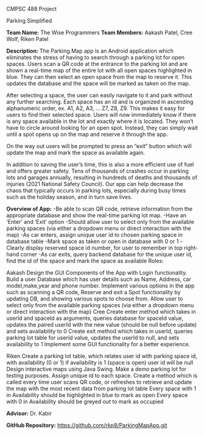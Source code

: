CMPSC 488 Project 

Parking Simplified

<b>Team Name:</b> 
The Wise Programmers
<b>Team Members:</b>
Aakash Patel, Cree Wolf, Riken Patel

<b>Description: </b>
The Parking Map app is an Android application which eliminates the stress of having to search through a parking lot for open spaces. Users scan a QR code at the entrance to the parking lot and are shown a real-time map of the entire lot with all open spaces highlighted in blue. They can then select an open space from the map to reserve it. This updates the database and the space will be marked as taken on the map. 

After selecting a space, the user can easily navigate to it and park without any further searching. Each space has an id and is organized in ascending alphanumeric order, ex. A1, A2, A3, ... Z7, Z8, Z9. This makes it easy for users to find their selected space. Users will now immediately know if there is any space available in the lot and exactly where it is located. They won’t have to circle around looking for an open spot. Instead, they can simply wait until a spot opens up on the map and reserve it through the app. 

On the way out users will be prompted to press an “exit” button which will update the map and mark the space as available again.

In addition to saving the user’s time, this is also a more efficient use of fuel and offers greater safety. Tens of thousands of crashes occur in parking lots and garages annually, resulting in hundreds of deaths and thousands of injuries (2021 National Safety Council). Our app can help decrease the chaos that typically occurs in parking lots, especially during busy times such as the holiday season, and in turn save lives.

<b>Overview of App:</b>
-Be able to scan QR code, retrieve information from the appropriate database and show the real-time parking lot map.
-Have an ‘Enter’ and ‘Exit’ option 
-Should allow user to select only from the available parking spaces (via either a dropdown menu or direct interaction with the map)
-As car enters, assign unique user id to chosen parking space in database table 
-Mark space as taken or open in database with 0 or 1 
-Clearly display reserved space id number, for user to remember in top right-hand corner
-As car exits, query backend database for the unique user id, find the id of the space and mark the space as available
Roles:

Aakash
Design the GUI Components of the App with Login functionality.
Build a user Database which has user details such as Name, Address, car model,make,year and phone number.
Implement various options in the app such as scanning a QR code, Reserve and exit a Spot functionality by updating DB, and showing various spots to choose from.
Allow user to select only from the available parking spaces (via either a dropdown menu or direct interaction with the map)
Cree
Create enter method which takes in userId and spaceId as arguments, queries database for spaceId value, updates the paired userId with the new value (should be null before update) and sets availability to 0
Create exit method which takes in userId, queries parking lot table for userid value, updates the userId to null, and sets availability to 1
Implement some GUI functionality for a better experience.

Riken
Create a parking lot table, which relates user id with parking space id, with availability (0 or 1) if availability is 1 (space is open) user id will be null
Design interactive maps using Java Swing. Make a demo parking lot for testing purposes. Assign unique id to each space.
Create a method which is called every time user scans QR code, or refreshes to retrieve and update the map with the most recent data from parking lot table
Every space with 1 in Availability should be highlighted in blue to mark as open
Every space with 0 in Availability should be greyed out to mark as occupied  



<b>Advisor:</b> Dr. Kabir

<b>GitHub Repository:</b> https://github.com/rkp8/ParkingMapApp.git
